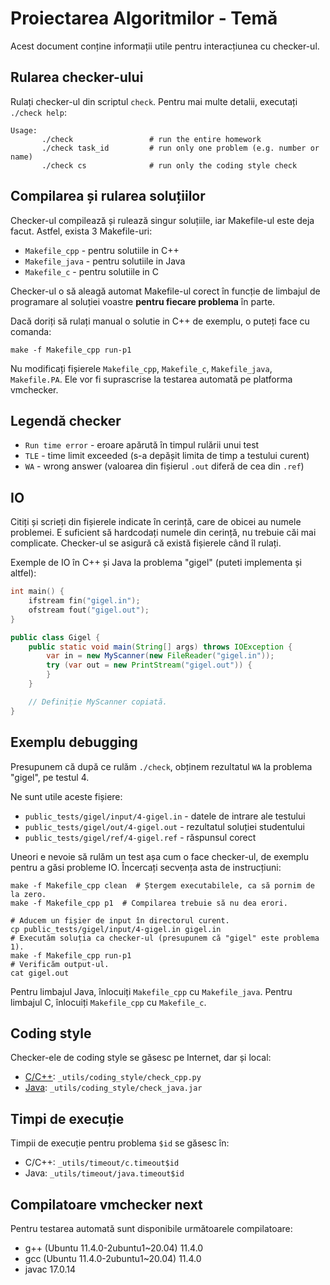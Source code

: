 # Proiectarea Algoritmilor - Temă

Acest document conține informații utile pentru interacțiunea cu checker-ul.

## Rularea checker-ului

Rulați checker-ul din scriptul `check`. Pentru mai multe detalii, executați
`./check help`:

```text
Usage:
       ./check                 # run the entire homework
       ./check task_id         # run only one problem (e.g. number or name)
       ./check cs              # run only the coding style check
```

## Compilarea și rularea soluțiilor

Checker-ul compilează și rulează singur soluțiile, iar Makefile-ul este deja facut. Astfel, exista 3 Makefile-uri:
- `Makefile_cpp` - pentru solutiile in C++
- `Makefile_java` - pentru solutiile in Java
- `Makefile_c` - pentru solutiile in C

Checker-ul o să aleagă automat Makefile-ul corect în funcție de limbajul de programare al soluției voastre **pentru fiecare problema** în parte.

Dacă doriți să rulați manual o solutie in C++ de exemplu, o puteți face cu comanda:

```shell
make -f Makefile_cpp run-p1
```

Nu modificați fișierele `Makefile_cpp`, `Makefile_c`, `Makefile_java`, `Makefile.PA`. Ele vor fi suprascrise la testarea automată pe platforma vmchecker. 


## Legendă checker

- `Run time error` - eroare apărută în timpul rulării unui test
- `TLE` - time limit exceeded (s-a depășit limita de timp a testului curent)
- `WA` - wrong answer (valoarea din fișierul `.out` diferă de cea din `.ref`)

## IO

Citiți și scrieți din fișierele indicate în cerință, care de obicei au numele
problemei. E suficient să hardcodați numele din cerință, nu trebuie căi mai
complicate. Checker-ul se asigură că există fișierele când îl rulați.

Exemple de IO în C++ și Java la problema "gigel" (puteti implementa și altfel):

```cpp
int main() {
    ifstream fin("gigel.in");
    ofstream fout("gigel.out");
}
```

```java
public class Gigel {
    public static void main(String[] args) throws IOException {
        var in = new MyScanner(new FileReader("gigel.in"));
        try (var out = new PrintStream("gigel.out")) {
        }
    }

    // Definiție MyScanner copiată.
}
```

## Exemplu debugging

Presupunem că după ce rulăm `./check`, obținem rezultatul `WA` la problema
"gigel", pe testul 4.

Ne sunt utile aceste fișiere:

- `public_tests/gigel/input/4-gigel.in` - datele de intrare ale testului
- `public_tests/gigel/out/4-gigel.out` - rezultatul soluției studentului
- `public_tests/gigel/ref/4-gigel.ref` - răspunsul corect

Uneori e nevoie să rulăm un test așa cum o face checker-ul, de exemplu pentru a
găsi probleme IO. Încercați secvența asta de instrucțiuni:

```shell
make -f Makefile_cpp clean  # Ștergem executabilele, ca să pornim de la zero.
make -f Makefile_cpp p1  # Compilarea trebuie să nu dea erori.

# Aducem un fișier de input în directorul curent.
cp public_tests/gigel/input/4-gigel.in gigel.in
# Executăm soluția ca checker-ul (presupunem că "gigel" este problema 1).
make -f Makefile_cpp run-p1
# Verificăm output-ul.
cat gigel.out
```

Pentru limbajul Java, înlocuiți `Makefile_cpp` cu `Makefile_java`. 
Pentru limbajul C, înlocuiți `Makefile_cpp` cu `Makefile_c`. 

## Coding style

Checker-ele de coding style se găsesc pe Internet, dar și local:

- [C/C++](https://google.github.io/styleguide/cppguide.html):
  `_utils/coding_style/check_cpp.py`
- [Java](http://checkstyle.sourceforge.net/google_style.html):
  `_utils/coding_style/check_java.jar`

## Timpi de execuție

Timpii de execuție pentru problema `$id` se găsesc în:

- C/C++: `_utils/timeout/c.timeout$id`
- Java: `_utils/timeout/java.timeout$id`

## Compilatoare vmchecker next

Pentru testarea automată sunt disponibile următoarele compilatoare:

* g++ (Ubuntu 11.4.0-2ubuntu1~20.04) 11.4.0
* gcc (Ubuntu 11.4.0-2ubuntu1~20.04) 11.4.0
* javac 17.0.14